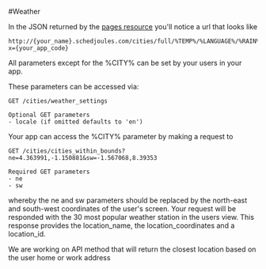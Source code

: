 #Weather

In the JSON returned by the [pages resource](https://github.com/schedjoules/calendar-store-api/) you'll notice a url that looks like
```
http://{your_name}.schedjoules.com/cities/full/%TEMP%/%LANGUAGE%/%RAIN%/%WIND%/%TIME%/%CITY%.ics?x={your_app_code}
```

All parameters except for the %CITY% can be set by your users in your app.

These parameters can be accessed via:

```
GET /cities/weather_settings

Optional GET parameters
- locale (if omitted defaults to 'en')
```

Your app can access the %CITY% parameter by making a request to

```
GET /cities/cities_within_bounds?ne=4.363991,-1.150881&sw=-1.567068,8.39353

Required GET parameters
- ne
- sw
```
whereby the ne and sw parameters should be replaced by the north-east and south-west coordinates of the user's screen. Your request will be responded with the 30 most popular weather station in the users view. This response provides the location_name, the location_coordinates and a location_id.

We are working on API method that will return the closest location based on the user home or work address